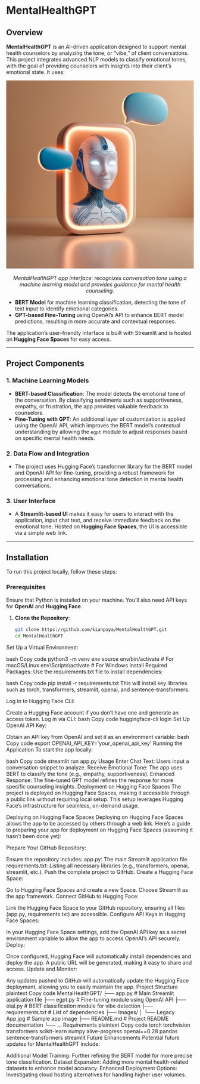 # MentalHealthGPT

## Overview

**MentalHealthGPT** is an AI-driven application designed to support mental health counselors by analyzing the tone, or “vibe,” of client conversations. This project integrates advanced NLP models to classify emotional tones, with the goal of providing counselors with insights into their client’s emotional state. It uses:

<p align="center">
  <img src="https://github.com/kianpaya/MentalHealthGPT/blob/9ff53265a986d21ac1eef3b627442a551a31eb6b/Images/Legacy%20App.jpg" width="600" alt="MentalHealthGPT Interface">
</p>

<p align="center"><i>MentalHealthGPT app interface: recognizes conversation tone using a machine learning model and provides guidance for mental health counseling.</i></p>

- **BERT Model** for machine learning classification, detecting the tone of text input to identify emotional categories.
- **GPT-based Fine-Tuning** using OpenAI’s API to enhance BERT model predictions, resulting in more accurate and contextual responses.

The application’s user-friendly interface is built with Streamlit and is hosted on **Hugging Face Spaces** for easy access.

---

## Project Components

### 1. Machine Learning Models
- **BERT-based Classification**: The model detects the emotional tone of the conversation. By classifying sentiments such as supportiveness, empathy, or frustration, the app provides valuable feedback to counselors.
- **Fine-Tuning with GPT**: An additional layer of customization is applied using the OpenAI API, which improves the BERT model’s contextual understanding by allowing the `egpt` module to adjust responses based on specific mental health needs.

### 2. Data Flow and Integration
- The project uses Hugging Face’s transformer library for the BERT model and OpenAI API for fine-tuning, providing a robust framework for processing and enhancing emotional tone detection in mental health conversations.

### 3. User Interface
- A **Streamlit-based UI** makes it easy for users to interact with the application, input chat text, and receive immediate feedback on the emotional tone. Hosted on **Hugging Face Spaces**, the UI is accessible via a simple web link.

---

## Installation

To run this project locally, follow these steps:

### Prerequisites
Ensure that Python is installed on your machine. You’ll also need API keys for **OpenAI** and **Hugging Face**.

1. **Clone the Repository**:
   ```bash
   git clone https://github.com/kianpaya/MentalHealthGPT.git
   cd MentalHealthGPT
Set Up a Virtual Environment:

bash
Copy code
python3 -m venv env
source env/bin/activate  # For macOS/Linux
env\Scripts\activate     # For Windows
Install Required Packages: Use the requirements.txt file to install dependencies:

bash
Copy code
pip install -r requirements.txt
This will install key libraries such as torch, transformers, streamlit, openai, and sentence-transformers.

Log in to Hugging Face CLI:

Create a Hugging Face account if you don’t have one and generate an access token.
Log in via CLI:
bash
Copy code
huggingface-cli login
Set Up OpenAI API Key:

Obtain an API key from OpenAI and set it as an environment variable:
bash
Copy code
export OPENAI_API_KEY='your_openai_api_key'
Running the Application
To start the app locally:

bash
Copy code
streamlit run app.py
Usage
Enter Chat Text: Users input a conversation snippet to analyze.
Receive Emotional Tone: The app uses BERT to classify the tone (e.g., empathy, supportiveness).
Enhanced Response: The fine-tuned GPT model refines the response for more specific counseling insights.
Deployment on Hugging Face Spaces
The project is deployed on Hugging Face Spaces, making it accessible through a public link without requiring local setup. This setup leverages Hugging Face’s infrastructure for seamless, on-demand usage.

Deploying on Hugging Face Spaces
Deploying on Hugging Face Spaces allows the app to be accessed by others through a web link. Here’s a guide to preparing your app for deployment on Hugging Face Spaces (assuming it hasn’t been done yet):

Prepare Your GitHub Repository:

Ensure the repository includes:
app.py: The main Streamlit application file.
requirements.txt: Listing all necessary libraries (e.g., transformers, openai, streamlit, etc.).
Push the complete project to GitHub.
Create a Hugging Face Space:

Go to Hugging Face Spaces and create a new Space.
Choose Streamlit as the app framework.
Connect GitHub to Hugging Face:

Link the Hugging Face Space to your GitHub repository, ensuring all files (app.py, requirements.txt) are accessible.
Configure API Keys in Hugging Face Spaces:

In your Hugging Face Space settings, add the OpenAI API key as a secret environment variable to allow the app to access OpenAI’s API securely.
Deploy:

Once configured, Hugging Face will automatically install dependencies and deploy the app. A public URL will be generated, making it easy to share and access.
Update and Monitor:

Any updates pushed to GitHub will automatically update the Hugging Face deployment, allowing you to easily maintain the app.
Project Structure
plaintext
Copy code
MentalHealthGPT/
├── app.py                  # Main Streamlit application file
├── egpt.py                 # Fine-tuning module using OpenAI API
├── etal.py                 # BERT classification module for vibe detection
├── requirements.txt        # List of dependencies
├── Images/
│   └── Legacy App.jpg      # Sample app image
├── README.md               # Project README documentation
└── ...
Requirements
plaintext
Copy code
torch
torchvision
transformers
scikit-learn
numpy
alive-progress
openai==0.28
pandas
sentence-transformers
streamlit
Future Enhancements
Potential future updates for MentalHealthGPT include:

Additional Model Training: Further refining the BERT model for more precise tone classification.
Dataset Expansion: Adding more mental health-related datasets to enhance model accuracy.
Enhanced Deployment Options: Investigating cloud hosting alternatives for handling higher user volumes.

